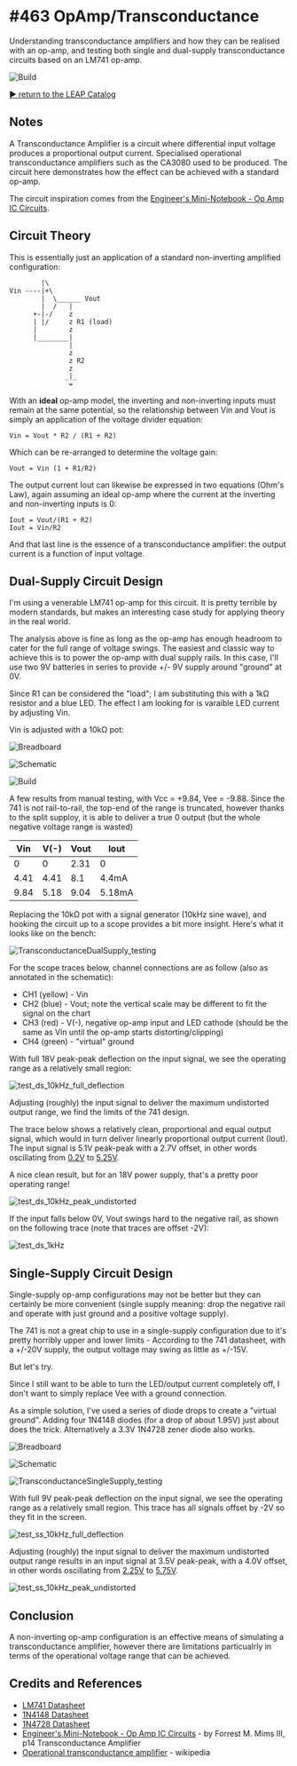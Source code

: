 # #463 OpAmp/Transconductance

Understanding transconductance amplifiers and how they can be realised with an op-amp, and testing both single and dual-supply transconductance circuits based on an LM741 op-amp.

![Build](./assets/Transconductance_build.jpg?raw=true)

[:arrow_forward: return to the LEAP Catalog](https://leap.tardate.com)

## Notes

A Transconductance Amplifier is a circuit where differential input voltage produces a proportional output current. Specialised operational transconductance amplifiers such as the CA3080 used to be produced. The circuit here demonstrates how the effect can be achieved with a standard op-amp.

The circuit inspiration comes from the
[Engineer's Mini-Notebook - Op Amp IC Circuits](https://www.goodreads.com/book/show/12287008-engineer-s-mini-notebook-op-amp-circuits).

## Circuit Theory

This is essentially just an application of a standard non-inverting amplified configuration:

            |\
    Vin ----|+\
            |  \______ Vout
            |  /   |
          +-|-/    z
          | |/     z R1 (load)
          |        z
          |________|
                   |
                   z
                   z R2
                   z
                  _|_
                   =

With an **ideal** op-amp model, the inverting and non-inverting inputs must remain at the same potential,
so the relationship between Vin and Vout is simply an application of the voltage divider equation:

    Vin = Vout * R2 / (R1 + R2)

Which can be re-arranged to determine the voltage gain:

    Vout = Vin (1 + R1/R2)

The output current Iout can likewise be expressed in two equations (Ohm's Law),
again assuming an ideal op-amp where the current at the inverting and non-inverting inputs is 0:

    Iout = Vout/(R1 + R2)
    Iout = Vin/R2

And that last line is the essence of a transconductance amplifier: the output current is
a function of input voltage.

## Dual-Supply Circuit Design

I'm using a venerable LM741 op-amp for this circuit. It is pretty terrible by modern standards,
but makes an interesting case study for applying theory in the real world.

The analysis above is fine as long as the op-amp has enough headroom to cater for the full range of voltage swings.
The easiest and classic way to achieve this is to power the op-amp with dual supply rails.
In this case, I'll use two 9V batteries in series to provide +/- 9V supply around "ground" at 0V.

Since R1 can be considered the "load"; I am substituting this with a 1kΩ resistor and a blue LED.
The effect I am looking for is varaible LED current by adjusting Vin.

Vin is adjusted with a 10kΩ pot:

![Breadboard](./assets/TransconductanceDualSupply_bb.jpg?raw=true)

![Schematic](./assets/TransconductanceDualSupply_schematic.jpg?raw=true)

![Build](./assets/Transconductance_build.jpg?raw=true)

A few results from manual testing, with Vcc = +9.84, Vee = -9.88.
Since the 741 is not rail-to-rail, the top-end of the range is truncated,
however thanks to the split supploy, it is able to deliver a true 0 output (but the whole negative voltage range is wasted)

| Vin | V(-)| Vout  | Iout   |
|-----|-----|-------|--------|
|   0 |   0 | 2.31  | 0      |
| 4.41| 4.41| 8.1   | 4.4mA  |
| 9.84| 5.18| 9.04  | 5.18mA |

Replacing the 10kΩ pot with a signal generator (10kHz sine wave), and hooking the circuit up to a scope
provides a bit more insight. Here's what it looks like on the bench:

![TransconductanceDualSupply_testing](./assets/TransconductanceDualSupply_testing.jpg?raw=true)

For the scope traces below, channel connections are as follow (also as annotated in the schematic):

* CH1 (yellow) - Vin
* CH2 (blue) - Vout; note the vertical scale may be different to fit the signal on the chart
* CH3 (red) - V(-), negative op-amp input and LED cathode (should be the same as Vin until the op-amp starts distorting/clipping)
* CH4 (green) - "virtual" ground

With full 18V peak-peak deflection on the input signal, we see the operating range as a relatively small region:

![test_ds_10kHz_full_deflection](./assets/test_ds_10kHz_full_deflection.gif?raw=true)

Adjusting (roughly) the input signal to deliver the maximum undistorted output range,
we find the limits of the 741 design.

The trace below shows a relatively clean, proportional and equal output signal,
which would in turn deliver linearly proportional output current (Iout).
The input signal is 5.1V peak-peak with a 2.7V offset, in other words oscillating from
[0.2V](https://www.wolframalpha.com/input/?i=2.7V+-+5.1V%2F2) to [5.25V](https://www.wolframalpha.com/input/?i=2.7V+%2B+5.1V%2F2).

A nice clean result, but for an 18V power supply, that's a pretty poor operating range!

![test_ds_10kHz_peak_undistorted](./assets/test_ds_10kHz_peak_undistorted.gif?raw=true)

If the input falls below 0V, Vout swings hard to the negative rail, as shown on the following trace (note that traces are offset -2V):

![test_ds_1kHz](./assets/test_ds_1kHz.gif?raw=true)

## Single-Supply Circuit Design

Single-supply op-amp configurations may not be better but they can certainly be more convenient
(single supply meaning: drop the negative rail and operate with just ground and a positive voltage supply).

The 741 is not a great chip to use in a single-supply configuration due to it's pretty horribly upper and lower limits -
According to the 741 datasheet, with a +/-20V supply, the output voltage may swing as little as +/-15V.

But let's try.

Since I still want to be able to turn the LED/output current completely off, I don't want to simply replace Vee with a ground connection.

As a simple solution, I've used a series of diode drops to create a "virtual ground".
Adding four 1N4148 diodes (for a drop of about 1.95V) just about does the trick. Alternatively a 3.3V 1N4728 zener diode also works.

![Breadboard](./assets/TransconductanceSingleSupply_bb.jpg?raw=true)

![Schematic](./assets/TransconductanceSingleSupply_schematic.jpg?raw=true)

![TransconductanceSingleSupply_testing](./assets/TransconductanceSingleSupply_testing.jpg?raw=true)

With full 9V peak-peak deflection on the input signal, we see the operating range as a relatively small region.
This trace has all signals offset by -2V so they fit in the screen.

![test_ss_10kHz_full_deflection](./assets/test_ss_10kHz_full_deflection.gif?raw=true)

Adjusting (roughly) the input signal to deliver the maximum undistorted output range results in an
input signal at 3.5V peak-peak, with a 4.0V offset, in other words oscillating from
[2.25V](https://www.wolframalpha.com/input/?i=4V+-+3.5V%2F2) to [5.75V](https://www.wolframalpha.com/input/?i=4V+%2B+3.5V%2F2).

![test_ss_10kHz_peak_undistorted](./assets/test_ss_10kHz_peak_undistorted.gif?raw=true)

## Conclusion

A non-inverting op-amp configuration is an effective means of simulating a transconductance amplifier,
however there are limitations particualrly in terms of the operational voltage range that can be achieved.

## Credits and References

* [LM741 Datasheet](http://www.futurlec.com/Linear/LM741CN.shtml)
* [1N4148 Datasheet](http://www.futurlec.com/Diodes/1N4148.shtml)
* [1N4728 Datasheet](http://www.futurlec.com/Diodes/1N4728.shtml)
* [Engineer's Mini-Notebook - Op Amp IC Circuits](https://www.goodreads.com/book/show/12287008-engineer-s-mini-notebook-op-amp-circuits) - by Forrest M. Mims III, p14 Transconductance Amplifier
* [Operational transconductance amplifier](https://en.wikipedia.org/wiki/Operational_transconductance_amplifier) - wikipedia

